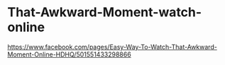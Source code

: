 That-Awkward-Moment-watch-online
================================

https://www.facebook.com/pages/Easy-Way-To-Watch-That-Awkward-Moment-Online-HDHQ/501551433298866
